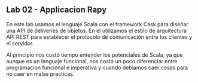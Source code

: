 ## Lab 02 - Applicacion Rapy

En este lab usamos el lenguaje Scala con el framework Cask para diseñar una API
de deliveries de objetos. En el utilizamos el estilo de arquitectura API REST
para establecer el protocolo de comunicación entre los clientes y el servidor.

Al principio nos costó tiempo entender los potenciales de Scala, ya que aunque
es un lenguaje funcional, nos costó un poco diferenciar entre programacion
funcional e imperativa y cuando debiamos caer cosas para no caer en malas
practicas.
